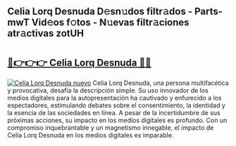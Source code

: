 ## Celia Lorq Desnuda D𝚎sn𝚞dos filtr𝚊dos - Parts-mwT Vid𝚎os f𝚘tos - N𝚞evas filtr𝚊ciones atr𝚊ctivas zotUH

# <h2><a href="http://mbc8ih8.tromn.icu/?c=Celia+Lorq+Desnuda">🔗👉👉👉 Celia Lorq Desnuda 🔗🔗</a></h2>

[![Celia Lorq Desnuda nuevo](https://i.imgur.com/pEAQMta.gif)](http://mbc8ih8.tromn.icu/?c=Celia+Lorq+Desnuda)
Celia Lorq Desnuda, una persona multifacética y provocativa, desafía la descripción simple. Su uso innovador de los medios digitales para la autopresentación ha cautivado y enfurecido a los espectadores, estimulando debates sobre el consentimiento, la identidad y la esencia de las sociedades en línea. A pesar de la incertidumbre de sus próximas acciones, su impacto en los medios digitales es profundo. Con un compromiso inquebrantable y un magnetismo innegable, el impacto de Celia Lorq Desnuda en los medios digitales es imparable.
